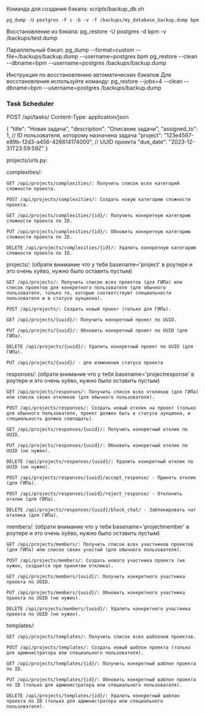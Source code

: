 Команда для создания бэкапа:
	scripts/backup_db.sh

	pg_dump -U postgres -F c -b -v -f /backups/my_database_backup.dump bpm
Восстановление из бэкапа:
	pg_restore -U postgres -d bpm -v /backups/test.dump

Параллельный бэкап:
	pg_dump --format=custom --file=/backups/backup.dump --username=postgres bpm
	pg_restore --clean --dbname=bpm --username=postgres /backups/backup.dump

Инструкция по восстановлению автоматических бэкапов
	Для восстановления используйте команду:
	pg_restore --jobs=4 --clean --dbname=bpm --username=postgres /backups/backup.dump


### Task Scheduler ###

POST /api/tasks/
Content-Type: application/json

{
    "title": "Новая задача",
    "description": "Описание задачи",
    "assigned_to": 1,  // ID пользователя, которому назначена задача
    "project": "123e4567-e89b-12d3-a456-426614174000",  // UUID проекта
    "due_date": "2023-12-31T23:59:59Z"
}



projects/urls.py:

complexities/:

	GET /api/projects/complexities/: Получить список всех категорий сложности проекта.

	POST /api/projects/complexities/: Создать новую категорию сложности проекта.

	GET /api/projects/complexities/{id}/: Получить конкретную категорию сложности проекта по ID.

	PUT /api/projects/complexities/{id}/: Обновить конкретную категорию сложности проекта по ID.

	DELETE /api/projects/complexities/{id}/: Удалить конкретную категорию сложности проекта по ID.

projects/: (обрати внимание что у тебя basename='project' в роутере и это очень хуёво, нужно было оставить пустым)

	GET /api/projects/: Получить список всех проектов (для ГИПа) или список проектов для конкретного пользователя (для обычного пользователя, только те, которые соответствуют специальности пользователя и в статусе аукциона).

	POST /api/projects/: Создать новый проект (только для ГИПа).

	GET /api/projects/{uuid}/: Получить конкретный проект по UUID.

	PUT /api/projects/{uuid}/: Обновить конкретный проект по UUID (для ГИПа).

	DELETE /api/projects/{uuid}/: Удалить конкретный проект по UUID (для ГИПа).

	PUT /api/projects/{uuid}/ - для изменения статуса проекта

responses/: (обрати внимание что у тебя basename='projectresponse' в роутере и это очень хуёво, нужно было оставить пустым)

	GET /api/projects/responses/: Получить список всех откликов (для ГИПа) или список своих откликов (для обычного пользователя).

	POST /api/projects/responses/: Создать новый отклик на проект (только для обычного пользователя, проект должен быть в статусе аукциона, и специальность должна совпадать).

	GET /api/projects/responses/{uuid}/: Получить конкретный отклик по UUID.

	PUT /api/projects/responses/{uuid}/: Обновить конкретный отклик по UUID (не нужен).

	DELETE /api/projects/responses/{uuid}/: Удалить конкретный отклик по UUID (не нужен).

	POST /api/projects/responses/{uuid}/accept_response/ - Принять отклик (для ГИПа).

	POST /api/projects/responses/{uuid}/reject_response/ - Отклонить отклик (для ГИПа).

	DELETE /api/projects/responses/{uuid}/block_chat/ - Заблокировать чат отклика (для ГИПа).

members/: (обрати внимание что у тебя basename='projectmember' в роутере и это очень хуёво, нужно было оставить пустым)

	GET /api/projects/members/: Получить список всех участников проектов (для ГИПа) или список своих участий (для обычного пользователя).

	POST /api/projects/members/: Создать нового участника проекта (не нужен, создается при принятии отклика).

	GET /api/projects/members/{uuid}/: Получить конкретного участника проекта по UUID.

	PUT /api/projects/members/{uuid}/: Обновить конкретного участника проекта по UUID (не нужен).

	DELETE /api/projects/members/{uuid}/: Удалить конкретного участника проекта по UUID (не нужен).

templates/:

	GET /api/projects/templates/: Получить список всех шаблонов проектов.

	POST /api/projects/templates/: Создать новый шаблон проекта (только для администратора или специального пользователя).

	GET /api/projects/templates/{id}/: Получить конкретный шаблон проекта по ID.

	PUT /api/projects/templates/{id}/: Обновить конкретный шаблон проекта по ID (только для администратора или специального пользователя).

	DELETE /api/projects/templates/{id}/: Удалить конкретный шаблон проекта по ID (только для администратора или специального пользователя).


